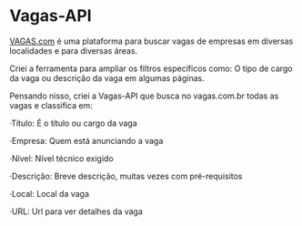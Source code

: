 # Vagas-API


[VAGAS.com](https://vagas.com.br) é uma plataforma para buscar vagas de empresas em diversas localidades e para diversas áreas.

Criei a ferramenta para ampliar os filtros específicos como: O tipo de cargo da vaga ou descrição da vaga em algumas páginas.

Pensando nisso, criei a Vagas-API que busca no vagas.com.br todas as vagas e classifica em:
  
  ·Título: É o título ou cargo da vaga
  
  ·Empresa: Quem está anunciando a vaga
  
  ·Nível: Nível técnico exigido
  
  ·Descrição: Breve descrição, muitas vezes com pré-requisitos
  
  ·Local: Local da vaga
  
  ·URL: Url para ver detalhes da vaga
  



